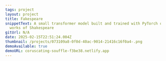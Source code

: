 ```yaml
---
tags: project
layout: project
title: Fakespeare
snippetText: A small transformer model built and trained with PyTorch on the
  works of Shakespeare
gitUrl: N/A
date: 2025-02-15T22:51:24.004Z
thumbnail: /projects/073109a8-0f0d-40ac-9014-21416c16f0a4-.png
demoAvailable: true
demoURL: coruscating-souffle-f3be38.netlify.app
---
```

